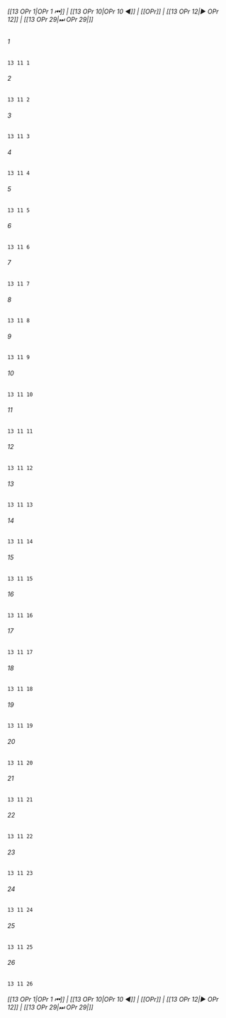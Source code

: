 
###### [[13 OPr 1|OPr 1 ⏮]] | [[13 OPr 10|OPr 10 ◀]] | [[OPr]] | [[13 OPr 12|▶ OPr 12]] | [[13 OPr 29|⏭ OPr 29|]]

###### 1
``` verse
13 11 1 
```
###### 2
``` verse
13 11 2 
```
###### 3
``` verse
13 11 3 
```
###### 4
``` verse
13 11 4 
```
###### 5
``` verse
13 11 5 
```
###### 6
``` verse
13 11 6 
```
###### 7
``` verse
13 11 7 
```
###### 8
``` verse
13 11 8 
```
###### 9
``` verse
13 11 9 
```
###### 10
``` verse
13 11 10 
```
###### 11
``` verse
13 11 11 
```
###### 12
``` verse
13 11 12 
```
###### 13
``` verse
13 11 13 
```
###### 14
``` verse
13 11 14 
```
###### 15
``` verse
13 11 15 
```
###### 16
``` verse
13 11 16 
```
###### 17
``` verse
13 11 17 
```
###### 18
``` verse
13 11 18 
```
###### 19
``` verse
13 11 19 
```
###### 20
``` verse
13 11 20 
```
###### 21
``` verse
13 11 21 
```
###### 22
``` verse
13 11 22 
```
###### 23
``` verse
13 11 23 
```
###### 24
``` verse
13 11 24 
```
###### 25
``` verse
13 11 25 
```
###### 26
``` verse
13 11 26 
```

###### [[13 OPr 1|OPr 1 ⏮]] | [[13 OPr 10|OPr 10 ◀]] | [[OPr]] | [[13 OPr 12|▶ OPr 12]] | [[13 OPr 29|⏭ OPr 29|]]

